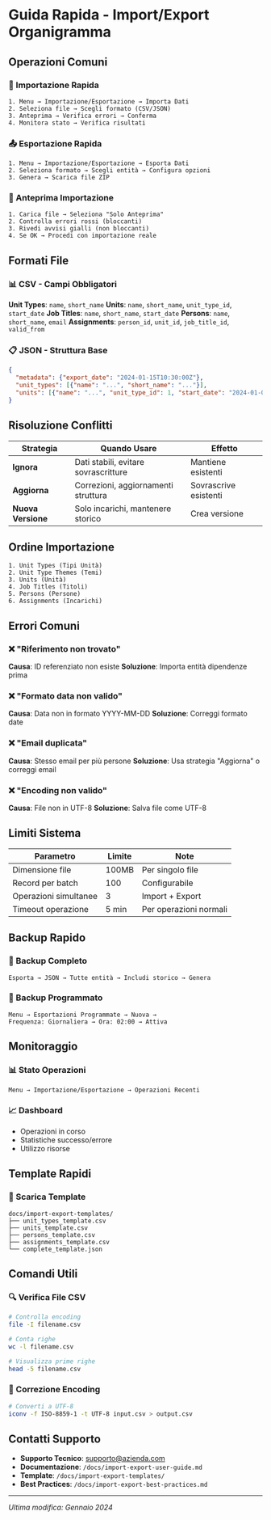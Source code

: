 # Guida Rapida - Import/Export Organigramma

## Operazioni Comuni

### 🔄 Importazione Rapida
```
1. Menu → Importazione/Esportazione → Importa Dati
2. Seleziona file → Scegli formato (CSV/JSON)
3. Anteprima → Verifica errori → Conferma
4. Monitora stato → Verifica risultati
```

### 📤 Esportazione Rapida
```
1. Menu → Importazione/Esportazione → Esporta Dati
2. Seleziona formato → Scegli entità → Configura opzioni
3. Genera → Scarica file ZIP
```

### 👀 Anteprima Importazione
```
1. Carica file → Seleziona "Solo Anteprima"
2. Controlla errori rossi (bloccanti)
3. Rivedi avvisi gialli (non bloccanti)
4. Se OK → Procedi con importazione reale
```

## Formati File

### 📊 CSV - Campi Obbligatori

**Unit Types**: `name`, `short_name`
**Units**: `name`, `short_name`, `unit_type_id`, `start_date`
**Job Titles**: `name`, `short_name`, `start_date`
**Persons**: `name`, `short_name`, `email`
**Assignments**: `person_id`, `unit_id`, `job_title_id`, `valid_from`

### 📋 JSON - Struttura Base
```json
{
  "metadata": {"export_date": "2024-01-15T10:30:00Z"},
  "unit_types": [{"name": "...", "short_name": "..."}],
  "units": [{"name": "...", "unit_type_id": 1, "start_date": "2024-01-01"}]
}
```

## Risoluzione Conflitti

| Strategia | Quando Usare | Effetto |
|-----------|--------------|---------|
| **Ignora** | Dati stabili, evitare sovrascritture | Mantiene esistenti |
| **Aggiorna** | Correzioni, aggiornamenti struttura | Sovrascrive esistenti |
| **Nuova Versione** | Solo incarichi, mantenere storico | Crea versione |

## Ordine Importazione

```
1. Unit Types (Tipi Unità)
2. Unit Type Themes (Temi)
3. Units (Unità) 
4. Job Titles (Titoli)
5. Persons (Persone)
6. Assignments (Incarichi)
```

## Errori Comuni

### ❌ "Riferimento non trovato"
**Causa**: ID referenziato non esiste
**Soluzione**: Importa entità dipendenze prima

### ❌ "Formato data non valido"
**Causa**: Data non in formato YYYY-MM-DD
**Soluzione**: Correggi formato date

### ❌ "Email duplicata"
**Causa**: Stesso email per più persone
**Soluzione**: Usa strategia "Aggiorna" o correggi email

### ❌ "Encoding non valido"
**Causa**: File non in UTF-8
**Soluzione**: Salva file come UTF-8

## Limiti Sistema

| Parametro | Limite | Note |
|-----------|--------|------|
| Dimensione file | 100MB | Per singolo file |
| Record per batch | 100 | Configurabile |
| Operazioni simultanee | 3 | Import + Export |
| Timeout operazione | 5 min | Per operazioni normali |

## Backup Rapido

### 🔄 Backup Completo
```
Esporta → JSON → Tutte entità → Includi storico → Genera
```

### 📅 Backup Programmato
```
Menu → Esportazioni Programmate → Nuova → 
Frequenza: Giornaliera → Ora: 02:00 → Attiva
```

## Monitoraggio

### 📊 Stato Operazioni
```
Menu → Importazione/Esportazione → Operazioni Recenti
```

### 📈 Dashboard
- Operazioni in corso
- Statistiche successo/errore
- Utilizzo risorse

## Template Rapidi

### 📁 Scarica Template
```
docs/import-export-templates/
├── unit_types_template.csv
├── units_template.csv
├── persons_template.csv
├── assignments_template.csv
└── complete_template.json
```

## Comandi Utili

### 🔍 Verifica File CSV
```bash
# Controlla encoding
file -I filename.csv

# Conta righe
wc -l filename.csv

# Visualizza prime righe
head -5 filename.csv
```

### 🔧 Correzione Encoding
```bash
# Converti a UTF-8
iconv -f ISO-8859-1 -t UTF-8 input.csv > output.csv
```

## Contatti Supporto

- **Supporto Tecnico**: supporto@azienda.com
- **Documentazione**: `/docs/import-export-user-guide.md`
- **Template**: `/docs/import-export-templates/`
- **Best Practices**: `/docs/import-export-best-practices.md`

---
*Ultima modifica: Gennaio 2024*